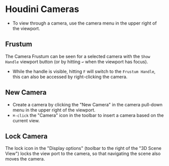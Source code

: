 # Houdini Cameras

- To view through a camera, use the camera menu in the upper right of the viewport.

## Frustum

The Camera Frustum can be seen for a selected camera with the `Show Handle` viewport button (or by hitting `↩` when the viewport has focus).

- While the handle is visible, hitting `F` will switch to the `Frustum Handle`, this can also be accessed by right-clicking the camera.

## New Camera

- Create a camera by clicking the "New Camera" in the camera pull-down menu in the upper right of the viewport.
- `⌘-click` the "Camera" icon in the toolbar to insert a camera based on the current view.

## Lock Camera

The lock icon in the "Display options" (toolbar to the right of the "3D Scene View") locks the view port to the camera, so that navigating the scene also moves the camera.
